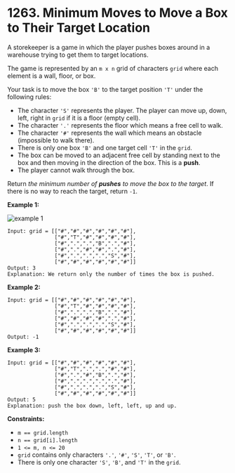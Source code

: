 # 1263. Minimum Moves to Move a Box to Their Target Location

A storekeeper is a game in which the player pushes boxes around in a warehouse trying to get them to target locations.

The game is represented by an `m x n` grid of characters `grid` where each element is a wall, floor, or box.

Your task is to move the box `'B'` to the target position `'T'` under the following rules:

- The character `'S'` represents the player. The player can move up, down, left, right in `grid` if it is a floor (empty cell).
- The character `'.'` represents the floor which means a free cell to walk.
- The character `'#'` represents the wall which means an obstacle (impossible to walk there).
- There is only one box `'B'` and one target cell `'T'` in the `grid`.
- The box can be moved to an adjacent free cell by standing next to  the box and then moving in the direction of the box. This is a **push**.
- The player cannot walk through the box.

Return *the minimum number of **pushes** to move the box to the target*. If there is no way to reach the target, return `-1`.

**Example 1:**

![example 1](https://assets.leetcode.com/uploads/2019/11/06/sample_1_1620.png)

```()
Input: grid = [["#","#","#","#","#","#"],
               ["#","T","#","#","#","#"],
               ["#",".",".","B",".","#"],
               ["#",".","#","#",".","#"],
               ["#",".",".",".","S","#"],
               ["#","#","#","#","#","#"]]
Output: 3
Explanation: We return only the number of times the box is pushed.
```

**Example 2:**

```()
Input: grid = [["#","#","#","#","#","#"],
               ["#","T","#","#","#","#"],
               ["#",".",".","B",".","#"],
               ["#","#","#","#",".","#"],
               ["#",".",".",".","S","#"],
               ["#","#","#","#","#","#"]]
Output: -1
```

**Example 3:**

```()
Input: grid = [["#","#","#","#","#","#"],
               ["#","T",".",".","#","#"],
               ["#",".","#","B",".","#"],
               ["#",".",".",".",".","#"],
               ["#",".",".",".","S","#"],
               ["#","#","#","#","#","#"]]
Output: 5
Explanation: push the box down, left, left, up and up.
```

**Constraints:**

- `m == grid.length`
- `n == grid[i].length`
- `1 <= m, n <= 20`
- `grid` contains only characters `'.'`, `'#'`, `'S'`, `'T'`, or `'B'`.
- There is only one character `'S'`, `'B'`, and `'T'` in the `grid`.
